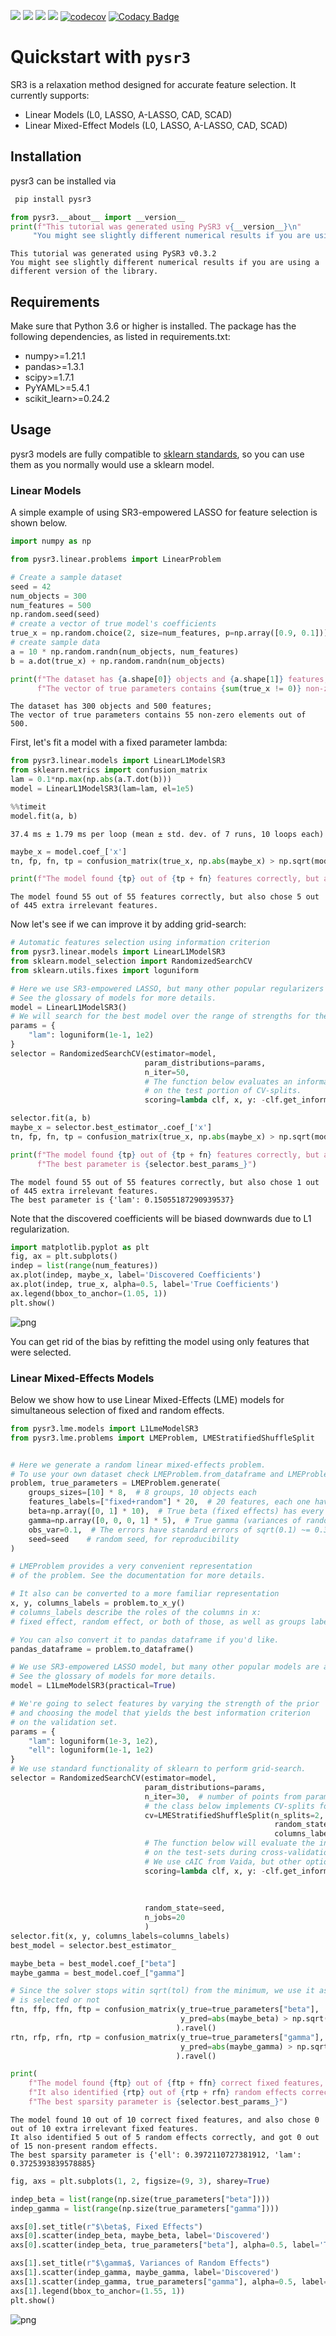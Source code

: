 ![](https://img.shields.io/pypi/l/PySR3)
![](https://img.shields.io/pypi/v/PySR3)
![](https://img.shields.io/github/actions/workflow/status/aksholokhov/pysr3/testing_and_coverage.yml?branch=master)
[![](https://img.shields.io/badge/docs-here-green)](https://aksholokhov.github.io/pysr3/)
[![codecov](https://codecov.io/gh/aksholokhov/pysr3/branch/master/graph/badge.svg?token=WAA8uIQwjK)](https://codecov.io/gh/aksholokhov/pysr3)
[![Codacy Badge](https://app.codacy.com/project/badge/Grade/749695b3c6fd43bb9fdb499ec0ace67b)](https://www.codacy.com/gh/aksholokhov/pysr3/dashboard?utm_source=github.com&amp;utm_medium=referral&amp;utm_content=aksholokhov/pysr3&amp;utm_campaign=Badge_Grade)

# Quickstart with `pysr3`

SR3 is a relaxation method designed for accurate feature selection.
It currently supports:

* Linear Models (L0, LASSO, A-LASSO, CAD, SCAD)
* Linear Mixed-Effect Models (L0, LASSO, A-LASSO, CAD, SCAD)

## Installation

pysr3 can be installed via
```bash
 pip install pysr3
```


```python
from pysr3.__about__ import __version__
print(f"This tutorial was generated using PySR3 v{__version__}\n"
     "You might see slightly different numerical results if you are using a different version of the library.")
```

    This tutorial was generated using PySR3 v0.3.2
    You might see slightly different numerical results if you are using a different version of the library.


## Requirements
Make sure that Python 3.6 or higher is installed. The package has the following
dependencies, as listed in requirements.txt:

* numpy>=1.21.1
* pandas>=1.3.1
* scipy>=1.7.1
* PyYAML>=5.4.1
* scikit_learn>=0.24.2

## Usage
pysr3 models are fully compatible to [sklearn standards](https://scikit-learn.org/stable/developers/develop.html),
so you can use them as you normally would use a sklearn model.

### Linear Models
A simple example of using SR3-empowered LASSO for feature selection is shown below.


```python
import numpy as np

from pysr3.linear.problems import LinearProblem

# Create a sample dataset
seed = 42
num_objects = 300
num_features = 500
np.random.seed(seed)
# create a vector of true model's coefficients
true_x = np.random.choice(2, size=num_features, p=np.array([0.9, 0.1]))
# create sample data
a = 10 * np.random.randn(num_objects, num_features)
b = a.dot(true_x) + np.random.randn(num_objects)

print(f"The dataset has {a.shape[0]} objects and {a.shape[1]} features; \n"
      f"The vector of true parameters contains {sum(true_x != 0)} non-zero elements out of {num_features}.")
```

    The dataset has 300 objects and 500 features; 
    The vector of true parameters contains 55 non-zero elements out of 500.


First, let's fit a model with a fixed parameter lambda:


```python
from pysr3.linear.models import LinearL1ModelSR3
from sklearn.metrics import confusion_matrix
lam = 0.1*np.max(np.abs(a.T.dot(b)))
model = LinearL1ModelSR3(lam=lam, el=1e5)
```


```python
%%timeit
model.fit(a, b)
```

    37.4 ms ± 1.79 ms per loop (mean ± std. dev. of 7 runs, 10 loops each)



```python
maybe_x = model.coef_['x']
tn, fp, fn, tp = confusion_matrix(true_x, np.abs(maybe_x) > np.sqrt(model.tol_solver)).ravel()

print(f"The model found {tp} out of {tp + fn} features correctly, but also chose {fp} out of {tn+fp} extra irrelevant features. \n")
```

    The model found 55 out of 55 features correctly, but also chose 5 out of 445 extra irrelevant features. 
    


Now let's see if we can improve it by adding grid-search:


```python
# Automatic features selection using information criterion
from pysr3.linear.models import LinearL1ModelSR3
from sklearn.model_selection import RandomizedSearchCV
from sklearn.utils.fixes import loguniform

# Here we use SR3-empowered LASSO, but many other popular regularizers are also available
# See the glossary of models for more details.
model = LinearL1ModelSR3()
# We will search for the best model over the range of strengths for the regularizer
params = {
    "lam": loguniform(1e-1, 1e2)
}
selector = RandomizedSearchCV(estimator=model,
                              param_distributions=params,
                              n_iter=50,
                              # The function below evaluates an information criterion
                              # on the test portion of CV-splits.
                              scoring=lambda clf, x, y: -clf.get_information_criterion(x, y, ic='bic'))

selector.fit(a, b)
maybe_x = selector.best_estimator_.coef_['x']
tn, fp, fn, tp = confusion_matrix(true_x, np.abs(maybe_x) > np.sqrt(model.tol_solver)).ravel()

print(f"The model found {tp} out of {tp + fn} features correctly, but also chose {fp} out of {tn+fp} extra irrelevant features. \n"
      f"The best parameter is {selector.best_params_}")
```

    The model found 55 out of 55 features correctly, but also chose 1 out of 445 extra irrelevant features. 
    The best parameter is {'lam': 0.15055187290939537}


Note that the discovered coefficients will be biased downwards due to L1 regularization.


```python
import matplotlib.pyplot as plt
fig, ax = plt.subplots()
indep = list(range(num_features))
ax.plot(indep, maybe_x, label='Discovered Coefficients')
ax.plot(indep, true_x, alpha=0.5, label='True Coefficients')
ax.legend(bbox_to_anchor=(1.05, 1))
plt.show()
```


    
![png](README_files/README_16_0.png)
    


You can get rid of the bias by refitting the model using only features that were selected.

### Linear Mixed-Effects Models

Below we show how to use Linear Mixed-Effects (LME) models for simultaneous selection
of fixed and random effects.


```python
from pysr3.lme.models import L1LmeModelSR3
from pysr3.lme.problems import LMEProblem, LMEStratifiedShuffleSplit


# Here we generate a random linear mixed-effects problem.
# To use your own dataset check LMEProblem.from_dataframe and LMEProblem.from_x_y
problem, true_parameters = LMEProblem.generate(
    groups_sizes=[10] * 8,  # 8 groups, 10 objects each
    features_labels=["fixed+random"] * 20,  # 20 features, each one having both fixed and random components
    beta=np.array([0, 1] * 10),  # True beta (fixed effects) has every other coefficient active
    gamma=np.array([0, 0, 0, 1] * 5),  # True gamma (variances of random effects) has every fourth coefficient active
    obs_var=0.1,  # The errors have standard errors of sqrt(0.1) ~= 0.33
    seed=seed    # random seed, for reproducibility
)

# LMEProblem provides a very convenient representation
# of the problem. See the documentation for more details.

# It also can be converted to a more familiar representation
x, y, columns_labels = problem.to_x_y()
# columns_labels describe the roles of the columns in x:
# fixed effect, random effect, or both of those, as well as groups labels and observation standard deviation.

# You can also convert it to pandas dataframe if you'd like.
pandas_dataframe = problem.to_dataframe()
```


```python
# We use SR3-empowered LASSO model, but many other popular models are also available.
# See the glossary of models for more details.
model = L1LmeModelSR3(practical=True)

# We're going to select features by varying the strength of the prior
# and choosing the model that yields the best information criterion
# on the validation set.
params = {
    "lam": loguniform(1e-3, 1e2),
    "ell": loguniform(1e-1, 1e2)
}
# We use standard functionality of sklearn to perform grid-search.
selector = RandomizedSearchCV(estimator=model,
                              param_distributions=params,
                              n_iter=30,  # number of points from parameters space to sample
                              # the class below implements CV-splits for LME models
                              cv=LMEStratifiedShuffleSplit(n_splits=2, test_size=0.5,
                                                           random_state=seed,
                                                           columns_labels=columns_labels),
                              # The function below will evaluate the information criterion
                              # on the test-sets during cross-validation.
                              # We use cAIC from Vaida, but other options (BIC, Muller's IC) are also available
                              scoring=lambda clf, x, y: -clf.get_information_criterion(x,
                                                                                       y,
                                                                                       columns_labels=columns_labels,
                                                                                       ic="vaida_aic"),
                              random_state=seed,
                              n_jobs=20
                              )
selector.fit(x, y, columns_labels=columns_labels)
best_model = selector.best_estimator_

maybe_beta = best_model.coef_["beta"]
maybe_gamma = best_model.coef_["gamma"]

# Since the solver stops witin sqrt(tol) from the minimum, we use it as a criterion for whether the feature
# is selected or not 
ftn, ffp, ffn, ftp = confusion_matrix(y_true=true_parameters["beta"],
                                      y_pred=abs(maybe_beta) > np.sqrt(best_model.tol_solver)
                                     ).ravel()
rtn, rfp, rfn, rtp = confusion_matrix(y_true=true_parameters["gamma"],
                                      y_pred=abs(maybe_gamma) > np.sqrt(best_model.tol_solver)
                                     ).ravel()

print(
    f"The model found {ftp} out of {ftp + ffn} correct fixed features, and also chose {ffp} out of {ftn + ffp} extra irrelevant fixed features. \n"
    f"It also identified {rtp} out of {rtp + rfn} random effects correctly, and got {rfp} out of {rtn + rfp} non-present random effects. \n"
    f"The best sparsity parameter is {selector.best_params_}")
```

    The model found 10 out of 10 correct fixed features, and also chose 0 out of 10 extra irrelevant fixed features. 
    It also identified 5 out of 5 random effects correctly, and got 0 out of 15 non-present random effects. 
    The best sparsity parameter is {'ell': 0.3972110727381912, 'lam': 0.3725393839578885}



```python
fig, axs = plt.subplots(1, 2, figsize=(9, 3), sharey=True)

indep_beta = list(range(np.size(true_parameters["beta"])))
indep_gamma = list(range(np.size(true_parameters["gamma"])))

axs[0].set_title(r"$\beta$, Fixed Effects")
axs[0].scatter(indep_beta, maybe_beta, label='Discovered')
axs[0].scatter(indep_beta, true_parameters["beta"], alpha=0.5, label='True')

axs[1].set_title(r"$\gamma$, Variances of Random Effects")
axs[1].scatter(indep_gamma, maybe_gamma, label='Discovered')
axs[1].scatter(indep_gamma, true_parameters["gamma"], alpha=0.5, label='True')
axs[1].legend(bbox_to_anchor=(1.55, 1))
plt.show()
```


    
![png](README_files/README_21_0.png)
    

